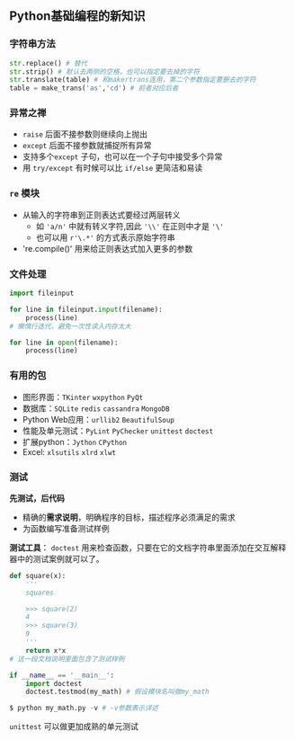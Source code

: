 ## Python基础编程的新知识

### 字符串方法
```py
str.replace() # 替代
str.strip() # 默认去两侧的空格，也可以指定要去掉的字符
str.translate(table) # 和makertrans连用，第二个参数指定要删去的字符
table = make_trans('as','cd') # 前者对应后者
```
### 异常之禅
+ `raise` 后面不接参数则继续向上抛出
+ `except` 后面不接参数就捕捉所有异常
+ 支持多个`except` 子句，也可以在一个子句中接受多个异常
+ 用 `try/except` 有时候可以比 `if/else` 更简洁和易读

### `re` 模块
+ 从输入的字符串到正则表达式要经过两层转义
    + 如 `'a/n'` 中就有转义字符,因此 `'\\'` 在正则中才是 `'\'`
    + 也可以用 `r'\.*'` 的方式表示原始字符串
+ 're.compile()' 用来给正则表达式加入更多的参数

### 文件处理
```py
import fileinput

for line in fileinput.input(filename):
    process(line)
# 懒惰行迭代，避免一次性读入内存太大

for line in open(filename):
    process(line)
```
### 有用的包
+ 图形界面：`TKinter` `wxpython` `PyQt`
+ 数据库：`SQLite` `redis` `cassandra` `MongoDB`
+ Python Web应用：`urllib2` `BeautifulSoup`
+ 性能及单元测试：`PyLint` `PyChecker` `unittest` `doctest`
+ 扩展python：`Jython` `CPython`
+ Excel: `xlsutils` `xlrd` `xlwt`

### 测试
**先测试，后代码**
+ 精确的**需求说明**，明确程序的目标，描述程序必须满足的需求
+ 为函数编写准备测试样例

**测试工具**：
`doctest` 用来检查函数，只要在它的文档字符串里面添加在交互解释器中的测试案例就可以了。
```py
def square(x):
    '''
    squares

    >>> square(2)
    4
    >>> square(3)
    9
    '''
    return x*x
# 这一段文档说明里面包含了测试样例

if __name__ == '__main__':
    import doctest
    doctest.testmod(my_math) # 假设模块名叫做my_math

$ python my_math.py -v # -v参数表示详述
```

`unittest` 可以做更加成熟的单元测试
